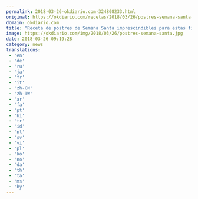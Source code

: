 ```yaml
---
permalink: 2018-03-26-okdiario.com-324808233.html
original: https://okdiario.com/recetas/2018/03/26/postres-semana-santa-2012966
domain: okdiario.com
title: "Receta de postres de Semana Santa imprescindibles para estas fiestas"
image: https://okdiario.com/img/2018/03/26/postres-semana-santa.jpg
date: 2018-03-26 09:19:28
category: news
translations: 
 - 'en'
 - 'de'
 - 'ru'
 - 'ja'
 - 'fr'
 - 'it'
 - 'zh-CN'
 - 'zh-TW'
 - 'ar'
 - 'fa'
 - 'pt'
 - 'hi'
 - 'tr'
 - 'id'
 - 'nl'
 - 'sv'
 - 'vi'
 - 'pl'
 - 'ko'
 - 'no'
 - 'da'
 - 'th'
 - 'ta'
 - 'ms'
 - 'hy'
---
```


